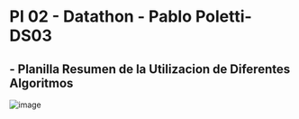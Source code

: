 # PI 02 - Datathon - Pablo Poletti-DS03


## - Planilla Resumen de la Utilizacion de Diferentes Algoritmos


![image](https://user-images.githubusercontent.com/104991677/191869190-8a48d990-977d-4efd-9b13-785a11967c7f.png)





